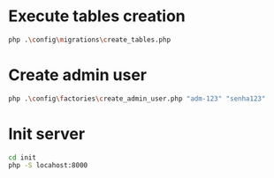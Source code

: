 # Execute tables creation
```bash
php .\config\migrations\create_tables.php
```

# Create admin user
```bash
php .\config\factories\create_admin_user.php "adm-123" "senha123"
```

# Init server
```bash
cd init
php -S locahost:8000
```